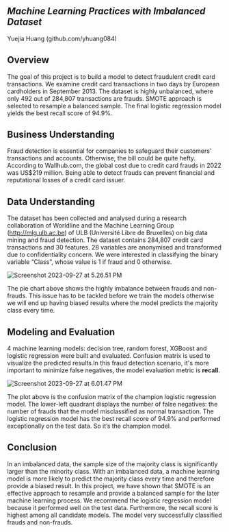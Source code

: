 
## _Machine Learning Practices with Imbalanced Dataset_
Yuejia Huang (github.com/yhuang084)

## Overview
The goal of this project is to build a model to detect fraudulent credit card transactions. We examine credit card transactions in two days by European cardholders in September 2013. The dataset is highly unbalanced, where only 492 out of 284,807 transactions are frauds. SMOTE approach is selected to resample a balanced sample. The final logistic regression model yields the best recall score of 94.9%.
## Business Understanding 
Fraud detection is essential for companies to safeguard their customers’ transactions and accounts. Otherwise, the bill could be quite hefty. According to Wallhub.com, the global cost due to credit card frauds in 2022 was US$219 million. Being able to detect frauds can prevent financial and reputational losses of a credit card issuer.
## Data Understanding
The dataset has been collected and analysed during a research collaboration of Worldline and the Machine Learning Group (http://mlg.ulb.ac.be) of ULB (Université Libre de Bruxelles) on big data mining and fraud detection. The dataset contains 284,807 credit card transactions and 30 features. 28 variables are anonymised and transformed due to confidentiality concern. We were interested in classifying the binary variable “Class”, whose value is 1 if fraud and 0 otherwise.    

![Screenshot 2023-09-27 at 5.26.51 PM](https://live.staticflickr.com/65535/53220380584_8e5683e98f.jpg)

The pie chart above shows the highly imbalance between frauds and non-frauds. This issue has to be tackled before we train the models otherwise we will end up having biased results where the model predicts the majority class every time.

## Modeling and Evaluation 
4 machine learning models: decision tree, random forest, XGBoost and logistic regression were built and evaluated. Confusion matrix is used to visualize the predicted results.In this fraud detection scenario, it's more important to minimize false negatives, the model evaluation metric is **recall**. 

![Screenshot 2023-09-27 at 6.01.47 PM](https://live.staticflickr.com/65535/53220306728_e64a68f3f2.jpg)

The plot above is the confusion matrix of the champion logistic regression model. The lower-left quadrant displays the number of false negatives: the number of frauds that the model misclassified as normal transaction. The logistic regression model has the best recall score of 94.9% and performed exceptionally on the test data. So it’s the champion model.
## Conclusion
In an imbalanced data, the sample size of the majority class is significantly larger than the minority class. With an imbalanced data, a machine learning model is more likely to predict the majority class every time and therefore provide a biased result. In this project, we have shown that SMOTE is an effective approach to resample and provide a balanced sample for the later machine learning process. We recommend the logistic regression model because it performed well on the test data. Furthermore, the recall score is highest among all candidate models. The model very successfully classified frauds and non-frauds.
